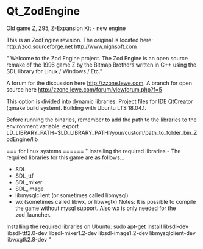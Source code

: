 # Qt_ZodEngine
Old game Z, Z95, Z-Expansion Kit - new engine

This is an ZodEngine revision.
The original is located here:
http://zod.sourceforge.net  http://www.nighsoft.com

" Welcome to the Zod Engine project. The Zod Engine is an open source remake of the 1996 game Z by the Bitmap Brothers written in C++ using the SDL library for Linux / Windows / Etc."

A forum for the discussion here http://zzone.lewe.com. 
A branch for open source here http://zzone.lewe.com/forum/viewforum.php?f=5

This option is divided into dynamic libraries. Project files for IDE QtCreator (qmake build system).
Building with Ubuntu LTS 18.04.1.

Before running the binaries, remember to add the path to the libraries to the environment variable:
export LD_LIBRARY_PATH=$LD_LIBRARY_PATH:/your/custom/path_to_folder_bin_ZodEngine/lib


=== for linux systems ======
" Installing the required libraries -
The required libraries for this game are as follows...
* SDL
* SDL_ttf
* SDL_mixer
* SDL_image
* libmysqlclient (or sometimes called libmysql)
* wx (sometimes called libwx, or libwxgtk)
Notes: It is possible to compile the game without mysql support. 
Also wx is only needed for the zod_launcher.

Installing the required libraries on Ubuntu:
sudo apt-get install libsdl-dev libsdl-ttf2.0-dev libsdl-mixer1.2-dev 
libsdl-image1.2-dev libmysqlclient-dev libwxgtk2.8-dev "



